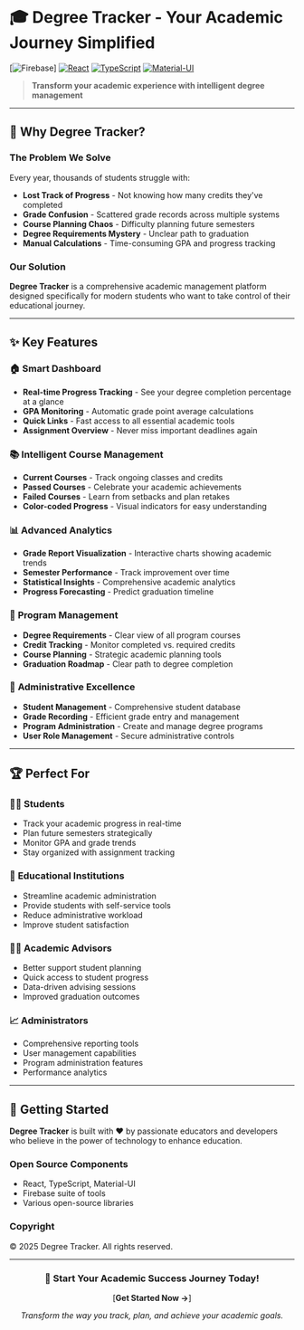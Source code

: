 # 🎓 Degree Tracker - Your Academic Journey Simplified

[![Firebase](https://img.shields.io/badge/Firebase-FFCA28?style=for-the-badge&logo=firebase&logoColor=black)]
[![React](https://img.shields.io/badge/React-20232A?style=for-the-badge&logo=react&logoColor=61DAFB)](https://reactjs.org/)
[![TypeScript](https://img.shields.io/badge/TypeScript-007ACC?style=for-the-badge&logo=typescript&logoColor=white)](https://www.typescriptlang.org/)
[![Material-UI](https://img.shields.io/badge/Material--UI-0081CB?style=for-the-badge&logo=material-ui&logoColor=white)](https://mui.com/)

> **Transform your academic experience with intelligent degree management**


---

## 🌟 Why Degree Tracker?

### The Problem We Solve

Every year, thousands of students struggle with:
- **Lost Track of Progress** - Not knowing how many credits they've completed
- **Grade Confusion** - Scattered grade records across multiple systems
- **Course Planning Chaos** - Difficulty planning future semesters
- **Degree Requirements Mystery** - Unclear path to graduation
- **Manual Calculations** - Time-consuming GPA and progress tracking

### Our Solution

**Degree Tracker** is a comprehensive academic management platform designed specifically for modern students who want to take control of their educational journey.

---

## ✨ Key Features

### 🏠 **Smart Dashboard**
- **Real-time Progress Tracking** - See your degree completion percentage at a glance
- **GPA Monitoring** - Automatic grade point average calculations
- **Quick Links** - Fast access to all essential academic tools
- **Assignment Overview** - Never miss important deadlines again

### 📚 **Intelligent Course Management**
- **Current Courses** - Track ongoing classes and credits
- **Passed Courses** - Celebrate your academic achievements
- **Failed Courses** - Learn from setbacks and plan retakes
- **Color-coded Progress** - Visual indicators for easy understanding

### 📊 **Advanced Analytics**
- **Grade Report Visualization** - Interactive charts showing academic trends
- **Semester Performance** - Track improvement over time
- **Statistical Insights** - Comprehensive academic analytics
- **Progress Forecasting** - Predict graduation timeline

### 🎯 **Program Management**
- **Degree Requirements** - Clear view of all program courses
- **Credit Tracking** - Monitor completed vs. required credits
- **Course Planning** - Strategic academic planning tools
- **Graduation Roadmap** - Clear path to degree completion

### 👥 **Administrative Excellence**
- **Student Management** - Comprehensive student database
- **Grade Recording** - Efficient grade entry and management
- **Program Administration** - Create and manage degree programs
- **User Role Management** - Secure administrative controls

---

## 🏆 Perfect For

### 👨‍🎓 **Students**
- Track your academic progress in real-time
- Plan future semesters strategically
- Monitor GPA and grade trends
- Stay organized with assignment tracking

### 🏫 **Educational Institutions**
- Streamline academic administration
- Provide students with self-service tools
- Reduce administrative workload
- Improve student satisfaction

### 👩‍🏫 **Academic Advisors**
- Better support student planning
- Quick access to student progress
- Data-driven advising sessions
- Improved graduation outcomes

### 📈 **Administrators**
- Comprehensive reporting tools
- User management capabilities
- Program administration features
- Performance analytics

---

## 🚀 Getting Started

**Degree Tracker** is built with ❤️ by passionate educators and developers who believe in the power of technology to enhance education.

### **Open Source Components**
- React, TypeScript, Material-UI
- Firebase suite of tools
- Various open-source libraries

### **Copyright**
© 2025 Degree Tracker. All rights reserved.

---

<div align="center">

### 🚀 **Start Your Academic Success Journey Today!**

[**Get Started Now →**]

*Transform the way you track, plan, and achieve your academic goals.*

</div>
